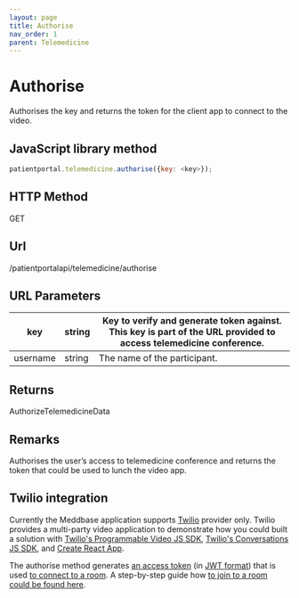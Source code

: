 ```yaml
---
layout: page
title: Authorise
nav_order: 1
parent: Telemedicine
---
```


# Authorise

Authorises the key and returns the token for the client app to connect to the video.

## JavaScript library method

```javascript
patientportal.telemedicine.authorise({key: <key>});
```

## HTTP Method

GET

## ****Url****

/patientportalapi/telemedicine/authorise

## URL Parameters

| key | string | Key to verify and generate token against. This key is part of the URL provided to access telemedicine conference. |
| --- | --- | --- |
| username | string | The name of the participant. |

## Returns

AuthorizeTelemedicineData

## Remarks

Authorises the user’s access to telemedicine conference and returns the token that could be used to lunch the video app.

## Twilio integration

Currently the Meddbase application supports [Twilio](https://www.twilio.com/) provider only. Twilio provides a multi-party video application to demonstrate how you could built a solution with [Twilio's Programmable Video JS SDK](https://github.com/twilio/twilio-video.js), [Twilio's Conversations JS SDK](https://www.npmjs.com/package/@twilio/conversations), and [Create React App](https://github.com/facebook/create-react-app).

The authorise method generates [an access token](https://www.twilio.com/docs/conversations/create-tokens) (in [JWT format](https://jwt.io/)) that is used [to connect to a room](https://github.com/twilio/twilio-video.js#usage). A step-by-step guide how [to join to a room could be found here](https://www.twilio.com/docs/video/javascript-getting-started#connect-to-a-room).
